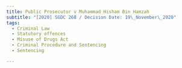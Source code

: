 ```yaml
---
title: Public Prosecutor v Muhammad Hisham Bin Hamzah
subtitle: "[2020] SGDC 268 / Decision Date: 19\_November\_2020"
tags:
  - Criminal Law
  - Statutory offences
  - Misuse of Drugs Act
  - Criminal Procedure and Sentencing
  - Sentencing

---
```

